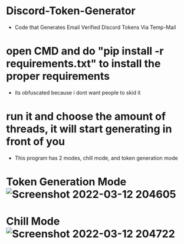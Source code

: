 # Discord-Token-Generator

- Code that Generates Email Verified Discord Tokens Via Temp-Mail

# open CMD and do "pip install -r requirements.txt" to install the proper requirements

- its obfuscated because i dont want people to skid it

# run it and choose the amount of threads, it will start generating in front of you

- This program has 2 modes, chill mode, and token generation mode

# Token Generation Mode![Screenshot 2022-03-12 204605](https://user-images.githubusercontent.com/101478014/158045494-ad6f1af5-43eb-49bc-820f-14f91f77bbd8.png)

# Chill Mode![Screenshot 2022-03-12 204722](https://user-images.githubusercontent.com/101478014/158045511-39f58041-3b03-4279-abe4-73f42beb82ea.png)
